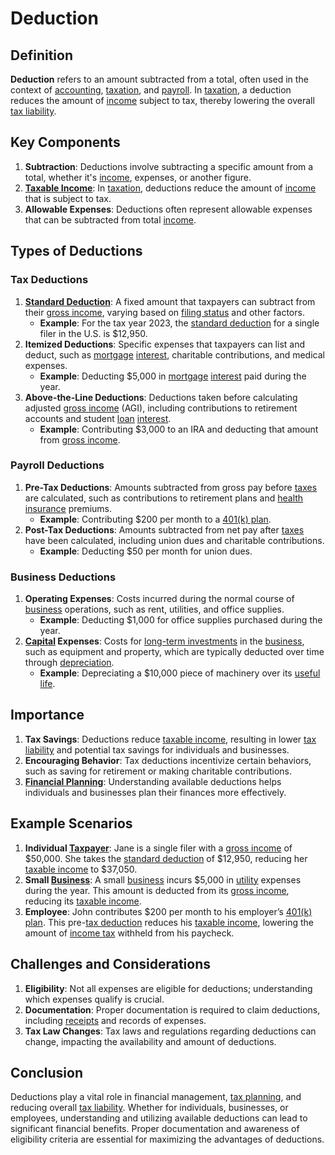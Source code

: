 # Deduction

## Definition
**Deduction** refers to an amount subtracted from a total, often used in the context of [accounting](../a/accounting.md), [taxation](../t/taxation.md), and [payroll](../p/payroll.md). In [taxation](../t/taxation.md), a deduction reduces the amount of [income](../i/income.md) subject to tax, thereby lowering the overall [tax liability](../t/tax_liability.md).

## Key Components
1. **Subtraction**: Deductions involve subtracting a specific amount from a total, whether it's [income](../i/income.md), expenses, or another figure.
2. **[Taxable Income](../t/taxable_income.md)**: In [taxation](../t/taxation.md), deductions reduce the amount of [income](../i/income.md) that is subject to tax.
3. **Allowable Expenses**: Deductions often represent allowable expenses that can be subtracted from total [income](../i/income.md).

## Types of Deductions
### Tax Deductions
1. **[Standard Deduction](../s/standard_deduction.md)**: A fixed amount that taxpayers can subtract from their [gross income](../g/gross_income.md), varying based on [filing status](../f/filing_status.md) and other factors.
   - **Example**: For the tax year 2023, the [standard deduction](../s/standard_deduction.md) for a single filer in the U.S. is $12,950.
2. **Itemized Deductions**: Specific expenses that taxpayers can list and deduct, such as [mortgage](../m/mortgage.md) [interest](../i/interest.md), charitable contributions, and medical expenses.
   - **Example**: Deducting $5,000 in [mortgage](../m/mortgage.md) [interest](../i/interest.md) paid during the year.
3. **Above-the-Line Deductions**: Deductions taken before calculating adjusted [gross income](../g/gross_income.md) (AGI), including contributions to retirement accounts and student [loan](../l/loan.md) [interest](../i/interest.md).
   - **Example**: Contributing $3,000 to an IRA and deducting that amount from [gross income](../g/gross_income.md).

### Payroll Deductions
1. **Pre-Tax Deductions**: Amounts subtracted from gross pay before [taxes](../t/taxes.md) are calculated, such as contributions to retirement plans and [health insurance](../h/health_insurance.md) premiums.
   - **Example**: Contributing $200 per month to a [401(k) plan](../1/401(k)_plan.md).
2. **Post-Tax Deductions**: Amounts subtracted from net pay after [taxes](../t/taxes.md) have been calculated, including union dues and charitable contributions.
   - **Example**: Deducting $50 per month for union dues.

### Business Deductions
1. **Operating Expenses**: Costs incurred during the normal course of [business](../b/business.md) operations, such as rent, utilities, and office supplies.
   - **Example**: Deducting $1,000 for office supplies purchased during the year.
2. **[Capital](../c/capital.md) Expenses**: Costs for [long-term investments](../l/long-term_investments.md) in the [business](../b/business.md), such as equipment and property, which are typically deducted over time through [depreciation](../d/depreciation.md).
   - **Example**: Depreciating a $10,000 piece of machinery over its [useful life](../u/useful_life.md).

## Importance
1. **Tax Savings**: Deductions reduce [taxable income](../t/taxable_income.md), resulting in lower [tax liability](../t/tax_liability.md) and potential tax savings for individuals and businesses.
2. **Encouraging Behavior**: Tax deductions incentivize certain behaviors, such as saving for retirement or making charitable contributions.
3. **[Financial Planning](../f/financial_planning.md)**: Understanding available deductions helps individuals and businesses plan their finances more effectively.

## Example Scenarios
1. **Individual [Taxpayer](../t/taxpayer.md)**: Jane is a single filer with a [gross income](../g/gross_income.md) of $50,000. She takes the [standard deduction](../s/standard_deduction.md) of $12,950, reducing her [taxable income](../t/taxable_income.md) to $37,050.
2. **Small [Business](../b/business.md)**: A small [business](../b/business.md) incurs $5,000 in [utility](../u/utility.md) expenses during the year. This amount is deducted from its [gross income](../g/gross_income.md), reducing its [taxable income](../t/taxable_income.md).
3. **Employee**: John contributes $200 per month to his employer’s [401(k) plan](../1/401(k)_plan.md). This pre-[tax deduction](../t/tax_deduction.md) reduces his [taxable income](../t/taxable_income.md), lowering the amount of [income tax](../i/income_tax.md) withheld from his paycheck.

## Challenges and Considerations
1. **Eligibility**: Not all expenses are eligible for deductions; understanding which expenses qualify is crucial.
2. **Documentation**: Proper documentation is required to claim deductions, including [receipts](../r/receipt.md) and records of expenses.
3. **Tax Law Changes**: Tax laws and regulations regarding deductions can change, impacting the availability and amount of deductions.

## Conclusion
Deductions play a vital role in financial management, [tax planning](../t/tax_planning.md), and reducing overall [tax liability](../t/tax_liability.md). Whether for individuals, businesses, or employees, understanding and utilizing available deductions can lead to significant financial benefits. Proper documentation and awareness of eligibility criteria are essential for maximizing the advantages of deductions.

